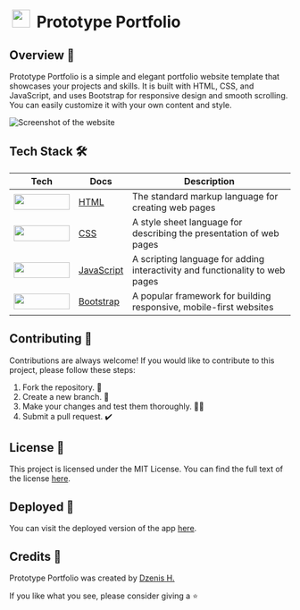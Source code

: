 ##

# <img src="https://raw.githubusercontent.com/dzenis-h/prototype-portfolio/master/assets/favicon.ico" width="32" height="32" style="padding: 5px"> Prototype Portfolio

## Overview 📄
Prototype Portfolio is a simple and elegant portfolio website template that showcases your projects and skills. 
It is built with HTML, CSS, and JavaScript, and uses Bootstrap for responsive design and smooth scrolling. 
You can easily customize it with your own content and style.

![Screenshot of the website](https://drive.google.com/uc?export=view&id=1vniTF7xEw6t4OeE5K-EpstMeviy3hcgb)

## Tech Stack 🛠

| Tech | Docs | Description |
| ---- | ---- | ----------- |
| <img src="https://img.shields.io/badge/HTML5-E34F26?style=for-the-badge&logo=html5&logoColor=white" width="100" height="28"> | [HTML](https://developer.mozilla.org/en-US/docs/Web/HTML) | The standard markup language for creating web pages |
| <img src="https://img.shields.io/badge/CSS3-1572B6?style=for-the-badge&logo=css3&logoColor=white" width="100" height="28"> | [CSS](https://developer.mozilla.org/en-US/docs/Web/CSS) | A style sheet language for describing the presentation of web pages |
| <img src="https://img.shields.io/badge/JavaScript-F7DF1E?style=for-the-badge&logo=javascript&logoColor=black" width="100" height="28"> | [JavaScript](https://developer.mozilla.org/en-US/docs/Web/JavaScript) | A scripting language for adding interactivity and functionality to web pages |
| <img src="https://img.shields.io/badge/Bootstrap-563D7C?style=for-the-badge&logo=bootstrap&logoColor=white" width="100" height="28"> | [Bootstrap](https://getbootstrap.com/docs/5.1/getting-started/introduction/) | A popular framework for building responsive, mobile-first websites |

## Contributing 🙌
Contributions are always welcome! If you would like to contribute to this project, please follow these steps:
1. Fork the repository. 🍴
2. Create a new branch. 🌵
3. Make your changes and test them thoroughly. 👨‍💻
4. Submit a pull request. ✔️

## License 📜
This project is licensed under the MIT License. You can find the full text of the license [here](https://docs.google.com/document/d/11WK7tVoTFRMcWCuGZQCRWxEsDUEJ_6ArtfV-NjWcBCU/edit?usp=sharing).

## Deployed 🚀
You can visit the deployed version of the app [here](https://prototype-portfolio-1.web.app).

## Credits 👏
Prototype Portfolio was created by [Dzenis H.](https://www.dzenis.tech)

If you like what you see, please consider giving a ⭐️
